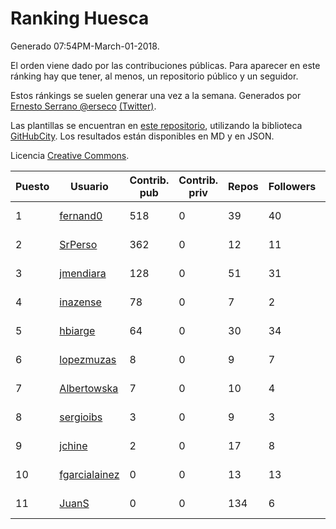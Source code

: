 # Ranking Huesca

Generado 07:54PM-March-01-2018.

El orden viene dado por las contribuciones públicas. Para aparecer en este ránking hay que tener, al menos, un repositorio público y un seguidor.

Estos ránkings se suelen generar una vez a la semana. Generados por [Ernesto Serrano @erseco](https://github.com/erseco/) [(Twitter)](https://twitter.com/erseco).

Las plantillas se encuentran en [este repositorio](https://github.com/iblancasa/GH-Spanish-Ranking), utilizando la biblioteca [GitHubCity](https://github.com/iblancasa/GitHubCity). Los resultados están disponibles en MD y en JSON.

Licencia [Creative Commons](https://creativecommons.org/licenses/by/4.0/).

| Puesto   |  Usuario  | Contrib. pub | Contrib. priv |Repos| Followers | Desde |  Avatar  |
|----------|-----------|--------------|---------------|-----|-----------|-------|----------|
|1|[fernand0](https://github.com/fernand0)|518|0|39|40|2008-03-06|![fernand0](https://avatars0.githubusercontent.com/u/2467)|
|2|[SrPerso](https://github.com/SrPerso)|362|0|12|11|2016-02-09|![SrPerso](https://avatars0.githubusercontent.com/u/17146733)|
|3|[jmendiara](https://github.com/jmendiara)|128|0|51|31|2011-06-15|![jmendiara](https://avatars0.githubusercontent.com/u/851359)|
|4|[inazense](https://github.com/inazense)|78|0|7|2|2016-08-16|![inazense](https://avatars0.githubusercontent.com/u/21070069)|
|5|[hbiarge](https://github.com/hbiarge)|64|0|30|34|2010-11-08|![hbiarge](https://avatars0.githubusercontent.com/u/473010)|
|6|[lopezmuzas](https://github.com/lopezmuzas)|8|0|9|7|2012-02-01|![lopezmuzas](https://avatars0.githubusercontent.com/u/1397384)|
|7|[Albertowska](https://github.com/Albertowska)|7|0|10|4|2013-05-21|![Albertowska](https://avatars0.githubusercontent.com/u/4486925)|
|8|[sergioibs](https://github.com/sergioibs)|3|0|9|3|2013-09-26|![sergioibs](https://avatars2.githubusercontent.com/u/5547593)|
|9|[jchine](https://github.com/jchine)|2|0|17|8|2012-05-03|![jchine](https://avatars0.githubusercontent.com/u/1701751)|
|10|[fgarcialainez](https://github.com/fgarcialainez)|0|0|13|13|2012-05-19|![fgarcialainez](https://avatars3.githubusercontent.com/u/1755561)|
|11|[JuanS](https://github.com/JuanS)|0|0|134|6|2012-08-16|![JuanS](https://avatars1.githubusercontent.com/u/2165396)|
